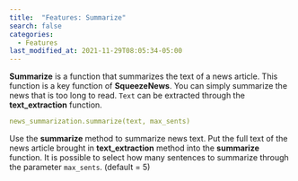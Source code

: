 ```yaml
---
title:  "Features: Summarize"
search: false
categories: 
  - Features
last_modified_at: 2021-11-29T08:05:34-05:00
---
```


**Summarize** is a function that summarizes the text of a news article. This function is a key function of **SqueezeNews**. You can simply summarize the news that is too long to read. `Text` can be extracted through the **text_extraction** function.

```yaml
news_summarization.summarize(text, max_sents)
```

Use the **summarize** method to summarize news text. Put the full text of the news article brought in **text_extraction** method into the **summarize** function. It is possible to select how many sentences to summarize through the parameter `max_sents`. (default = 5)
